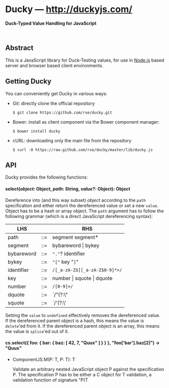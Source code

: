 
Ducky &mdash; http://duckyjs.com/
=================================

**Duck-Typed Value Handling for JavaScript** 

<p/>
<img src="https://nodei.co/npm/ducky.png?downloads=true&stars=true" alt=""/>

<p/>
<img src="https://david-dm.org/rse/ducky.png" alt=""/>

Abstract
--------

This is a JavaScript library for Duck-Testing values,
for use in [Node.js](http://nodejs.org/) based server and browser based client
environments.

Getting Ducky
----------------

You can conveniently get Ducky in various ways:

- Git: directly clone the official repository

  `$ git clone https://github.com/rse/ducky.git`

- Bower: install as client component via the Bower component manager:

  `$ bower install ducky`

- cURL: downloading only the main file from the repository

  `$ curl -O https://raw.github.com/rse/ducky/master/lib/ducky.js`

API
---

Ducky provides the following functions:

#### select(*object*: Object, *path*: String, *value*?: Object): Object

Dereference into (and this way subset) *object* according to the
`path` specification and either return the dereferenced value or
set a new `value`. Object has to be a hash or array object. The
`path` argument has to follow the following grammar (which is a
direct JavaScript dereferencing syntax):

LHS          |     | RHS                    
------------ | --- | -----------------------------
path         | ::= | segment segment\*       
segment      | ::= | bybareword &#124; bykey  
bybareword   | ::= | `"."`? identifier         
bykey        | ::= | `"["` key "`]`"            
identifier   | ::= | `/[_a-zA-Z$][_a-zA-Z$0-9]*>/`
key          | ::= | number &#124; squote &#124; dquote
number       | ::= | `/[0-9]+/`
dquote       | ::= | `/"(?:\\"|.)*?"/`
squote       | ::= | `/'(?:\\'|.)*?'/`

Setting the `value` to `undefined` effectively removes the
dereferenced value. If the dereferenced parent object is a hash, this
means the value is `delete`'ed from it. If the dereferenced parent
object is an array, this means the value is `splice`'ed out of it.

#### cs.select({ foo: { bar: { baz: [ 42, 7, "Quux" ] } } }, "foo['bar'].baz[2]") -> "Quux"

- ComponentJS.M<validate>(P<object>: T<Object>, P<spec>: T<String>): T<Boolean>

  Validate an arbitrary nested JavaScript object P<object> against the
  specification P<spec>. The specification P<spec> has to be either
  a C<RegExp> object for T<String> validation, a validation function of signature
  "P<spec>(T<Object>): T<Boolean>" or a string following the following grammar (which
  is a mixture of JSON-like structure and RegExp-like quantifiers):

  + spec      + ::= + not | alt | hash | array | any | primary | class | special
  + not       + ::= + "C<!>" spec
  + alt       + ::= + "C<(>" spec ("C<|>" spec)* "C<)>"
  + hash      + ::= + "C<{>" (key arity? "C<:>" spec ("C<,>" key arity? "C<:>" spec)*)? "C<}>"
  + array     + ::= + "C<[>" (spec arity? ("C<,>" spec arity?)*)? "C<]>"
  + arity     + ::= + "C<?>" | "C<*>" | "C<+>" | "C<{>" number "C<,>" (number | "C<oo>") "C<}>"
  + number    + ::= + /C<^[0-9]+$>/
  + key       + ::= + /C<^[_a-zA-Z$][_a-zA-Z$0-9]*$>/ | "C<@>"
  + any       + ::= + "C<any>"
  + primary   + ::= + /C<^(?:null|undefined|boolean|number|string|function|object)$>/
  + class     + ::= + /C<^[A-Z][_a-zA-Z$0-9]*$>/
  + special   + ::= + /C<^(?:clazz|trait|component)$>/

  The special key "C<@>" can be used to match an arbitrary hash element key.

  | cs.validate({ foo: "Foo", bar: "Bar", baz: [ 42, 7, "Quux" ] },
  |      "{ foo: string, bar: any, baz: [ number+, string* ], quux?: any }")

- ComponentJS.M<params>(P<name>: T<String>, P<args>: T<Object[]>, P<spec>: T<Object>): T<Object>

  Handle positional and named function parameters by processing
  a function's C<arguments> array. Parameter P<name> is the name
  of the function for use in exceptions in case of invalid parameters.
  Parameter P<args> usually is the JavaScript C<arguments> pseudo-array of
  a function. Parameter P<spec> is the parameter specification: each key
  is the name of a parameter and the value has to be an T<Object> with
  the following possible fields: P<pos> for the optional position in case
  of positional usage, P<def> for the default value (of not required
  and hence optional parameters), P<req> to indicate whether the
  parameter is required and P<valid> for type validation (either
  a string accepted by the M<validate>() method,
  or a valid regular expression C</.../> object
  for validating a T<String> against it or an arbitrary validation callback function
  of signature "P<valid>(T<Object>): T<Boolean>".

  | function config () {
  |     var params = $cs.params("config", arguments, {
  |         scope: { pos: 0, req: true,      valid: "boolean"           },
  |         key:   { pos: 1, req: true,      valid: /^[a-z][a-z0-9_]*$/ },
  |         value: { pos: 2, def: undefined, valid: "object"            },
  |         force: {         def: false,     valid: "boolean"           }
  |     });
  |     var result = db_get(params.scope, params.key);
  |     if (typeof params.value !== "undefined")
  |         db_set(params.scope, params.key, params.value, params.force);
  |     return result;
  | }
  | var value = config("foo", "bar");
  | config("foo", "bar", "quux");
  | config({ scope: "foo", key: "bar", value: "quux", force: true });


License
-------

Copyright (c) 2010-2013 Ralf S. Engelschall (http://engelschall.com/)

Permission is hereby granted, free of charge, to any person obtaining
a copy of this software and associated documentation files (the
"Software"), to deal in the Software without restriction, including
without limitation the rights to use, copy, modify, merge, publish,
distribute, sublicense, and/or sell copies of the Software, and to
permit persons to whom the Software is furnished to do so, subject to
the following conditions:

The above copyright notice and this permission notice shall be included
in all copies or substantial portions of the Software.

THE SOFTWARE IS PROVIDED "AS IS", WITHOUT WARRANTY OF ANY KIND,
EXPRESS OR IMPLIED, INCLUDING BUT NOT LIMITED TO THE WARRANTIES OF
MERCHANTABILITY, FITNESS FOR A PARTICULAR PURPOSE AND NONINFRINGEMENT.
IN NO EVENT SHALL THE AUTHORS OR COPYRIGHT HOLDERS BE LIABLE FOR ANY
CLAIM, DAMAGES OR OTHER LIABILITY, WHETHER IN AN ACTION OF CONTRACT,
TORT OR OTHERWISE, ARISING FROM, OUT OF OR IN CONNECTION WITH THE
SOFTWARE OR THE USE OR OTHER DEALINGS IN THE SOFTWARE.

